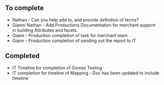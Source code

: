 
 To complete
 ---
* Nathan - Can you help add to, and provide definition of terms?
* Giann/ Nathan - Add Productions Documentation for merchant support in building Attributes and facets. 
* Giann - Production completion of task for merchant team
* Giann - Production completion of sending out the report to IT 


Completed
---
* IT Timeline for completion of Gomez Testing
* IT completion for timeline of Mapping - Doc has been updated to include timeline

